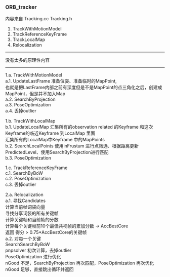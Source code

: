 <!--
 * @Author: Liu Weilong
 * @Date: 2021-01-28 11:14:38
 * @LastEditors: Liu Weilong 
 * @LastEditTime: 2021-01-28 17:44:44
 * @FilePath: /3rd-test-learning/31. orb_slam_related/doc/ORB_tracking.md
 * @Description: 
-->

### ORB_tracker 
内容来自 Tracking.cc Tracking.h 
1. TrackWithMotionModel
2. TrackReferenceKeyFrame
3. TrackLocalMap
4. Relocalization

-----
没有太多的原理性内容

-----

1.a. TrackWithMotionModel<br> 
a.1. UpdateLastFrame 准备位姿、准备临时的MapPoint,<br>
     也就是把LastFrame内部之前有深度但是不是MapPoint的点三角化之后，创建成MapPoint，但是并不加入Map<br>
a.2. SearchByProjection <br>
a.3. PoseOptimization<br> 
a.4. 丢掉outlier<br>

1.b. TrackWithLocalMap<br>
b.1. UpdateLocalMap 汇集所有的observation related 的Keyframe 和这次Keyframe的临近Keyframe 到LocalMap 里面<br>
                    汇集所有的LocalMap中Keyframe 中的MapPoints<br>
b.2. SearchLocalPoints 使用inFrustum 进行点筛选、根据距离更新PredictedLevel、使用SearchByProjection进行匹配<br>
b.3. PoseOptimization<br> 

1.c. TrackReferenceKeyFrame<br>
c.1. SearchByBoW<br>
c.2. PoseOptimization<br>
c.3. 丢掉outlier<br>

2.a. Relocalization<br>
a.1. 寻找Candidates<br>
     计算当前帧词袋向量<br>
     寻找分享词袋的所有关键帧<br>
     计算关键帧和当前帧的分数<br>
     计算每个关键帧前10个最佳共视帧的累加分数 -> AccBestCore<br>
     返回 得分 > 0.75*AccBestCore的关键帧<br>
a.2. 对每一个关键<br>
     SearchSearchByBoW<br>
     pnpsolver 初次计算，去掉outlier<br>
     PoseOptimization 进行优化<br>
     nGood 不足，SearchByProjection 再次匹配，PoseOptimization 再次优化<br>
     nGood 足够，直接跳出循环并返回<br>
     